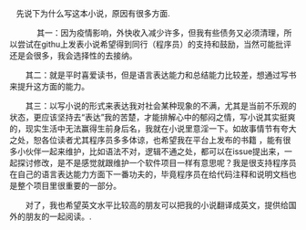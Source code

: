    先说下为什么写这本小说，原因有很多方面.

　　
    其一：因为疫情影响，外快收入减少许多，但我有些债务又必须清理，所以尝试在githu上发表小说希望得到同行（程序员）的支持和鼓励，当然可能批评还是会很多，我会选择性的去接纳。
 

　　其二：就是平时喜爱读书，但是语言表达能力和总结能力比较差，想通过写书来提升这方面的能力。

　　其三：以写小说的形式来表达我对社会某种现象的不满，尤其是当前不乐观的状态，更应该坚持去“表达”我的苦楚，才能排解心中的郁闷之情，写小说其实挺爽的，现实生活中无法赢得生前身后名，我就在小说里意淫一下。如故事情节有夸大之处，恕各位读者尤其程序员多多体谅，也希望我在平台上发布的书籍 ，能有很多小伙伴一起来维护，比如语法不对，逻辑不通之处，都可以在issue提出来，一起探讨修改，是不是感觉就跟维护一个软件项目一样有意思呢？我是很支持程序员在自己的语言表达能力方面下一番功夫的，毕竟程序员在给代码注释和说明文档也是整个项目里很重要的一部分。

　　对了，我也希望英文水平比较高的朋友可以把我的小说翻译成英文，提供给国外的朋友的一起阅读。.